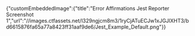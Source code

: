 {"customEmbeddedImage":{"title":"Error Affirmations Jest Reporter Screenshot 1","url":"//images.ctfassets.net/l329ngjcm8m3/1ryCjATuECJw1xJGJlXHT3/bd6615876fa65a77a8423ff31aaf9de6/Jest_Example_Default.png"}}